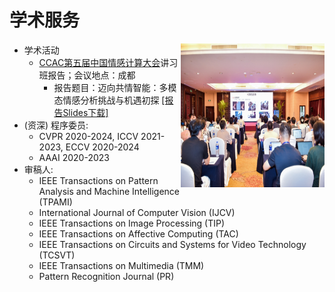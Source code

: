 # 学术服务

<img src="/images/CCAC_image.jpg" alt="ccac" width="230px" height="230px" style="float: right;"> 

- 学术活动
  - [CCAC第五届中国情感计算大会](https://ccac2025.xhu.edu.cn/)讲习班报告；会议地点：成都
    - 报告题目：迈向共情智能：多模态情感分析挑战与机遇初探 [\[报告Slides下载\]](https://ieeexplore.ieee.org/stamp/stamp.jsp?tp=&arnumber=10904287)
- (资深) 程序委员:
    - CVPR 2020-2024, ICCV 2021-2023, ECCV 2020-2024
    - AAAI 2020-2023
- 审稿人:
    - IEEE Transactions on Pattern Analysis and Machine Intelligence (TPAMI)
    - International Journal of Computer Vision (IJCV)
    - IEEE Transactions on Image Processing (TIP)
    - IEEE Transactions on Affective Computing (TAC)
    - IEEE Transactions on Circuits and Systems for Video Technology (TCSVT)
    - IEEE Transactions on Multimedia (TMM)
    - Pattern Recognition Journal (PR)
